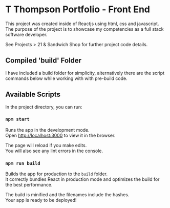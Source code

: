 # T Thompson Portfolio - Front End

This project was created inside of Reactjs using html, css and javascript. The purpose of the project is to showcase my competencies as a full stack software developer. 

See Projects > 21 & Sandwich Shop for further project code details.

## Compiled 'build' Folder
I have included a build folder for simplicity, alternatively there are the script commands below while working with with pre-build code.

## Available Scripts

In the project directory, you can run:

### `npm start`

Runs the app in the development mode.\
Open [http://localhost:3000](http://localhost:3000) to view it in the browser.

The page will reload if you make edits.\
You will also see any lint errors in the console.

### `npm run build`

Builds the app for production to the `build` folder.\
It correctly bundles React in production mode and optimizes the build for the best performance.

The build is minified and the filenames include the hashes.\
Your app is ready to be deployed!


